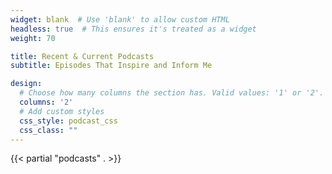 ```yaml
---
widget: blank  # Use 'blank' to allow custom HTML
headless: true  # This ensures it's treated as a widget
weight: 70

title: Recent & Current Podcasts
subtitle: Episodes That Inspire and Inform Me

design:
  # Choose how many columns the section has. Valid values: '1' or '2'.
  columns: '2'
  # Add custom styles
  css_style: podcast_css
  css_class: ""
---
```


{{< partial "podcasts" . >}}